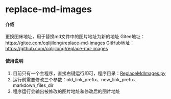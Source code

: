 # replace-md-images

#### 介绍
更换图床地址，用于替换md文件中的图片地址为新的地址
Gitee地址：https://gitee.com/cqlijilong/replace-md-images
GitHub地址：https://github.com/cqlijilong/replace-md-images

#### 使用说明

1. 目前只有一个主程序，直接右键运行即可，程序目录：[ReplaceMdImages.py](main/ReplaceMdImages.py)
2. 运行前需要修改三个参数：old_link_prefix、new_link_prefix、markdown_files_dir
3. 程序运行会输出被修改的图片地址和修改后的图片地址

